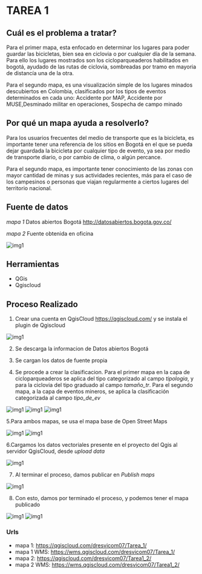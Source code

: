 # TAREA 1

## Cuál es el problema a tratar?

Para el primer mapa, esta enfocado en determinar los lugares para poder guardar las bicicletas, bien sea en ciclovia o por cualquier día de la semana. Para ello los lugares mostrados son los cicloparqueaderos habilitados en bogotá, ayudado de las rutas de ciclovia, sombreadas por tramo en mayoria de distancía una de la otra.

Para el segundo mapa, es una visualización simple de los lugares minados descubiertos en Colombia, clasificados por los tipos de eventos determinados en cada uno: Accidente por MAP, Accidente por MUSE,Desminado militar en operaciones, Sospecha de campo minado

## Por qué un mapa ayuda a resolverlo?

Para los usuarios frecuentes del medio de transporte que es la bicicleta, es importante tener una referencia de los sitios en Bogotá en el que se pueda dejar guardada la bicicleta por cualquier tipo de evento, ya sea por medio de transporte diario, o por cambio de clima, o algún percance. 

Para el segundo mapa, es importante tener conocimiento de las zonas con mayor cantidad de minas y sus actividades recientes, más para el caso de los campesinos o personas que viajan regularmente a ciertos lugares del territorio nacional.

## Fuente de datos

_mapa 1_ Datos abiertos Bogotá http://datosabiertos.bogota.gov.co/

_mapa 2_ Fuente obtenida en oficina

![img1](borrar.JPG)

## Herramientas

* QGis 
* Qgiscloud

## Proceso Realizado
1. Crear una cuenta en QgisCloud https://qgiscloud.com/ y se instala el plugin de Qgiscloud

![img1](images/plugin.PNG)

2. Se descarga la informacion de Datos abiertos Bogotá

3. Se cargan los datos de fuente propia

4. Se procede a crear la clasificacion. Para el primer mapa en la capa de cicloparqueaderos se aplica del tipo categorizado al campo  _tipologia_, y para la ciclovia del tipo graduado al campo _tamaño_tr_. Para el segundo mapa, a la capa de eventos mineros, se aplica la clasificación categorizada al campo _tipo_de_ev_

![img1](images/Clasif_mapa1.PNG)
![img1](images/Clasif_mapa1_2.PNG)
![img1](images/Clasif_mapa2.PNG)

5.Para ambos mapas, se usa el mapa base de Open Street Maps

![img1](images/OSM.PNG)
![img1](images/OSM.JPG)

6.Cargamos los datos vectoriales presente en el proyecto del Qgis al servidor QgisCloud, desde _upload data_

![img1](images/qgis_cloud.PNG)

7. Al terminar el proceso, damos publicar en _Publish maps_

![img1](images/publish.PNG)

8. Con esto, damos por terminado el proceso, y podemos tener el mapa publicado

![img1](images/mapa_final.PNG)
![img1](images/mapa_final2.PNG)



### Urls

* mapa 1: https://qgiscloud.com/dresvicom07/Tarea_1/
* mapa 1 WMS: https://wms.qgiscloud.com/dresvicom07/Tarea_1/
* mapa 2: https://qgiscloud.com/dresvicom07/Tarea1_2/
* mapa 2 WMS: https://wms.qgiscloud.com/dresvicom07/Tarea1_2/

